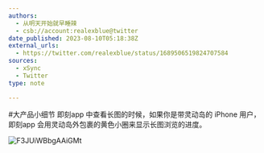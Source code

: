 ```yaml
---
authors:
  - 从明天开始就早睡辣
  - csb://account:realexblue@twitter
date_published: 2023-08-10T05:18:38Z
external_urls:
  - https://twitter.com/realexblue/status/1689506519824707584
sources:
  - xSync
  - Twitter
type: note

---
```


#大产品小细节 即刻app 中查看长图的时候，如果你是带灵动岛的 iPhone 用户，即刻app 会用灵动岛外包裹的黄色小圈来显示长图浏览的进度。

![F3JUiWBbgAAiGMt](./attachments/bafybeiawia4573pmlvhgisvzpmwwyjmj5bdwytdm2utoz6eua3tc7bzdhq)